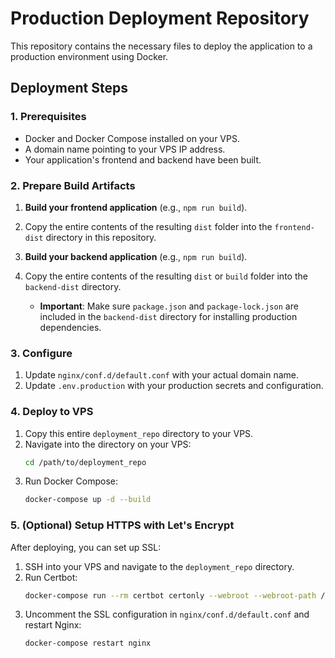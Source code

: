 # Production Deployment Repository

This repository contains the necessary files to deploy the application to a production environment using Docker.

## Deployment Steps

### 1. Prerequisites

- Docker and Docker Compose installed on your VPS.
- A domain name pointing to your VPS IP address.
- Your application's frontend and backend have been built.

### 2. Prepare Build Artifacts

1.  **Build your frontend application** (e.g., `npm run build`).
2.  Copy the entire contents of the resulting `dist` folder into the `frontend-dist` directory in this repository.

3.  **Build your backend application** (e.g., `npm run build`).
4.  Copy the entire contents of the resulting `dist` or `build` folder into the `backend-dist` directory.
    *   **Important**: Make sure `package.json` and `package-lock.json` are included in the `backend-dist` directory for installing production dependencies.

### 3. Configure

1.  Update `nginx/conf.d/default.conf` with your actual domain name.
2.  Update `.env.production` with your production secrets and configuration.

### 4. Deploy to VPS

1.  Copy this entire `deployment_repo` directory to your VPS.
2.  Navigate into the directory on your VPS:
    ```bash
    cd /path/to/deployment_repo
    ```
3.  Run Docker Compose:
    ```bash
    docker-compose up -d --build
    ```

### 5. (Optional) Setup HTTPS with Let's Encrypt

After deploying, you can set up SSL:

1.  SSH into your VPS and navigate to the `deployment_repo` directory.
2.  Run Certbot:
    ```bash
    docker-compose run --rm certbot certonly --webroot --webroot-path /var/www/html --email your-email@example.com --agree-tos --no-eff-email -d your_domain.com
    ```
3.  Uncomment the SSL configuration in `nginx/conf.d/default.conf` and restart Nginx:
    ```bash
    docker-compose restart nginx
    ```
